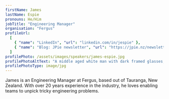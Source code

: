 ```yaml
---
firstName: James
lastName: Espie
pronouns: He/Him
jobTitle: "Engineering Manager"
organisation: "Fergus"
profileUrl:
  [
    { "name": "LinkedIn", "url": "linkedin.com/in/jespie" },
    { "name": "Blog: JPie newsletter", "url": "https://jpie.nz/newsletter/" },
  ]
profilePhoto: /assets/images/speakers/james-espie.jpg
profilePhotoAltText: "A middle aged white man with dark framed glasses, a baseball cap and a long beard, smiling."
profilePhotoType: image/jpg
---
```


James is an Engineering Manager at Fergus, based out of Tauranga, New Zealand. With over 20 years experience in the industry, he loves enabling teams to unpick tricky engineering problems.
